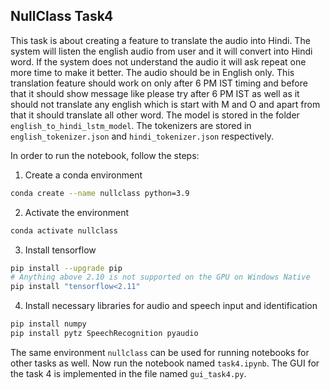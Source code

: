 ## NullClass Task4

This task is about creating a feature to translate the audio into Hindi. The system will listen the english audio from user and it will convert into Hindi word. If the system does not understand the audio it will ask repeat one more time to make it better. The audio should be in English only. This translation feature should work on only after 6 PM IST timing and before that it should show message like please try after 6 PM IST as well as it should not translate any english which is start with M and O and apart from that it should translate all other word. The model is stored in the folder `english_to_hindi_lstm_model`. The tokenizers are stored in `english_tokenizer.json` and `hindi_tokenizer.json` respectively. 


In order to run the notebook, follow the steps:

1. Create a conda environment

```bash
conda create --name nullclass python=3.9
```
2. Activate the environment

```bash
conda activate nullclass
```

3. Install tensorflow
```bash
pip install --upgrade pip
# Anything above 2.10 is not supported on the GPU on Windows Native
pip install "tensorflow<2.11" 
```

4. Install necessary libraries for audio and speech input and identification
```bash
pip install numpy
pip install pytz SpeechRecognition pyaudio
```

The same environment `nullclass` can be used for running notebooks for other tasks as well. Now run the notebook named `task4.ipynb`. The GUI for the task 4 is implemented in the file named `gui_task4.py`.


